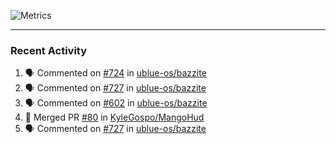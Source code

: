 ![Metrics](https://metrics.lecoq.io/KyleGospo?template=classic&base=header%2C%20activity%2C%20community%2C%20repositories%2C%20metadata&base.indepth=false&base.hireable=false&base.skip=false&config.timezone=America%2FLos_Angeles)

---
### Recent Activity
<!--START_SECTION:activity-->
1. 🗣 Commented on [#724](https://github.com/ublue-os/bazzite/issues/724#issuecomment-1920364752) in [ublue-os/bazzite](https://github.com/ublue-os/bazzite)
2. 🗣 Commented on [#727](https://github.com/ublue-os/bazzite/issues/727#issuecomment-1920362214) in [ublue-os/bazzite](https://github.com/ublue-os/bazzite)
3. 🗣 Commented on [#602](https://github.com/ublue-os/bazzite/issues/602#issuecomment-1920174719) in [ublue-os/bazzite](https://github.com/ublue-os/bazzite)
4. 🎉 Merged PR [#80](https://github.com/KyleGospo/MangoHud/pull/80) in [KyleGospo/MangoHud](https://github.com/KyleGospo/MangoHud)
5. 🗣 Commented on [#727](https://github.com/ublue-os/bazzite/issues/727#issuecomment-1919990071) in [ublue-os/bazzite](https://github.com/ublue-os/bazzite)
<!--END_SECTION:activity-->
